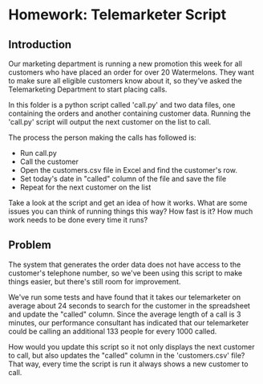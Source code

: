 Homework: Telemarketer Script
=======

Introduction
--------

Our marketing department is running a new promotion this week for all
customers who have placed an order for over 20 Watermelons.  They want
to make sure all eligible customers know about it, so they've asked
the Telemarketing Department to start placing calls.

In this folder is a python script called 'call.py' and two data files,
one containing the orders and another containing customer data.
Running the 'call.py' script will output the next customer on the list
to call.

The process the person making the calls has followed is:

* Run call.py
* Call the customer
* Open the customers.csv file in Excel and find the customer's row.
* Set today's date in "called" column of the file and save the file
* Repeat for the next customer on the list

Take a look at the script and get an idea of how it works.  What are
some issues you can think of running things this way?  How fast is it?
How much work needs to be done every time it runs?


Problem
--------

The system that generates the order data does not have access to the
customer's telephone number, so we've been using this script to make
things easier, but there's still room for improvement.

We've run some tests and have found that it takes our telemarketer on
average about 24 seconds to search for the customer in the spreadsheet
and update the "called" column.  Since the average length of a call is
3 minutes, our performance consultant has indicated that our
telemarketer could be calling an additional 133 people for every 1000
called.

How would you update this script so it not only displays the next
customer to call, but also updates the "called" column in the
'customers.csv' file?  That way, every time the script is run it
always shows a new customer to call.


